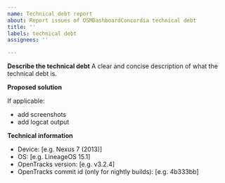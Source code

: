 ```yaml
---
name: Technical debt report
about: Report issues of OSMDashboardConcordia technical debt
title: ''
labels: technical debt
assignees: ''

---
```


**Describe the technical debt**
A clear and concise description of what the technical debt is.

**Proposed solution**

If applicable:
* add screenshots
* add logcat output

**Technical information**
 - Device: [e.g. Nexus 7 (2013)]
 - OS: [e.g. LineageOS 15.1]
 - OpenTracks version: [e.g. v3.2.4]
 - OpenTracks commit id (only for nightly builds): [e.g. 4b333bb]
